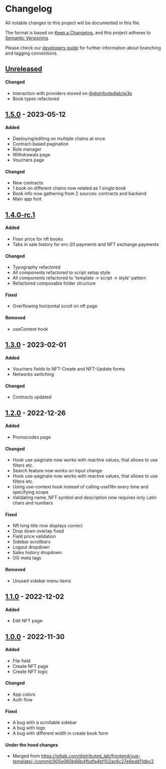 # Changelog
All notable changes to this project will be documented in this file.

The format is based on [Keep a Changelog](https://keepachangelog.com/en/1.0.0/),
and this project adheres to [Semantic Versioning](https://semver.org/spec/v2.0.0.html).

Please check our [developers guide](https://gitlab.com/tokend/developers-guide)
for further information about branching and tagging conventions.

## [Unreleased]
#### Changed
- Interaction with providers moved on [@distributedlab/w3p](https://github.com/distributed-lab/web-kit/tree/main/packages/w3p)
- Book types refactored

## [1.5.0] - 2023-05-12
#### Added
- Deploying/editing on multiple chains at once
- Contract-based pagination
- Role manager
- Withdrawals page
- Vouchers page

#### Changed
- New contracts
- 1 book on different chains now related as 1 single book
- Book info now gathering from 2 sources: contracts and backend
- Main app font

## [1.4.0-rc.1]
#### Added
- Floor price for nft books
- Tabs in sale history for erc-20 payments and NFT exchange payments

#### Changed
- Typography refactored
- All components refactored to script setup style
- All components refactored to 'template -> script -> style' pattern
- Refactored composable folder structure

#### Fixed
- Overflowing horizontal scroll on nft page

#### Removed
- useContext hook

## [1.3.0] - 2023-02-01
#### Added
- Vouchers fields to NFT-Create and NFT-Update forms
- Networks switching

#### Changed
- Contracts updated

## [1.2.0] - 2022-12-26
#### Added
- Promocodes page

#### Changed
- Hook use-paginate now works with reactive values, that allows to use filters etc.
- Search feature now works on input change
- Hook use-paginate now works with reactive values, that allows to use filters etc.
- Using use-context hook instead of calling useI18n every time and specifying scope
- Validating name, NFT symbol and description now requires only Latin chars and numbers

#### Fixed
- Nft long title now displays correct
- Drop down overlap fixed
- Field price validation
- Sidebar scrollbars
- Logout dropdown
- Sales history dropdown
- OG meta tags

#### Removed
- Unused sidebar menu items

## [1.1.0] - 2022-12-02
#### Added
- Edit NFT page

## [1.0.0] - 2022-11-30
#### Added
- File field
- Create NFT page
- Create NFT logic

#### Changed
- App colors
- Auth flow

#### Fixed
- A bug with a scrollable sidebar
- A bug with logo
- A bug with different width in create book form

#### Under the hood changes
- Merged from https://gitlab.com/distributed_lab/frontend/vue-template/-/commit/905e060b66b4fbdfa4bf102ac6c27e8edd11dbc2

[Unreleased]: https://github.com/dl-nft-books/admin-panel/compare/v1.5.0...main
[1.5.0]: https://github.com/dl-nft-books/admin-panel/compare/v1.4.0-rc.1...v1.5.0
[1.4.0-rc.1]: https://github.com/dl-nft-books/admin-panel/compare/v1.3.0...v1.4.0-rc.1
[1.3.0]: https://github.com/dl-nft-books/admin-panel/compare/v1.2.0...v1.3.0
[1.2.0]: https://github.com/dl-nft-books/admin-panel/compare/v1.1.0...v1.2.0
[1.1.0]: https://github.com/dl-nft-books/admin-panel/compare/v1.0.0...v1.1.0
[1.0.0]: https://github.com/dl-nft-books/admin-panel/tree/v1.0.0
